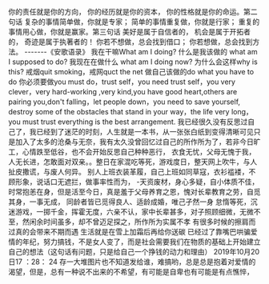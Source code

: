 你的责任就是你的方向， 你的经历就是你的资本， 你的性格就是你的命运。第二句话 复杂的事情简单做，你就是专家； 简单的事情重复做，你就是行家； 重复的事情用心做，你就是赢家。第三句话 美好是属于自信者的， 机会是属于开拓者的， 奇迹是属于执著者的！ 你若不想做，总会找到借口； 你若想做，总会找到方法。 -------《安歌语录》
我在干嘛What am I doing?
什么是我该做的 what am I supposed to do?
我现在在做什么 what am I doing now?
为什么会这样why is this?
戒烟quit smoking，戒网quct the net
做自己该做的do what you have to do
你必须要做you must do，trust self，you need trust self，you very clever，very hard-working ,very kind,you have good heart,others are pairing you,don't falling，let people down，you need to save yourself, destroy some of the obstacles that stand in your way，the life very long，you must trust everything is the best arrangement.
我已经很久没有反思过自己了，我已经到了迷茫的时刻，人生就是一本书，从一张张白纸到变得清晰可见只是加入了太多的沧桑与无奈，我有太久没曾回忆过自己的所作所为了，若非今日旷工，心情跌至低谷，也不会开始反思自己种种恶行，
衣食无忧，父母无愧于我，人无长进，怎敢面对双亲。。整日在家混吃等死，游戏度日，整天网上吹牛，与人扯皮撒谎，与废人何异。
别人上班衣装革履，自己上班如同草寇，衣衫褴褛，不顾形象，说话口无遮拦，做事率性而为，
-天资废材，身心多疑，自小体质不佳，时常抱恙在身，但是活至今日，真是羞于父母养育之恩，愧对长辈教育之劳，自觅其身，一事无成，
同龄者皆已觅得良人、适龄成婚，唯己孑然一身
怠惰等死，沉迷游戏，一掷千金，挥霍无度，六亲不认，家中长辈甚多，对子照顾细微，无微不至，然闲余时间虽多，却不曾迈足探之，所作所为实属不孝
有很多时候的擦肩而过真的会带来不期而遇
生活就是在雪上加霜后再给你送碳
已经过了靠嘴巴哄骗爱情的年纪，努力搞钱，不是女人变了，而是社会需要我们在物质的基础上开始建立自己的想法（这句话有问题，只是给自己一个挣钱的动力和理由）
2019年10月20日17 ：28： 24
存一大堆图片也不知道发给谁，难搞哟，总是总是抱着对爱情的渴望，但是，总有一种说不出来的不希望，有可能是自卑也有可能是有点憔悴，

